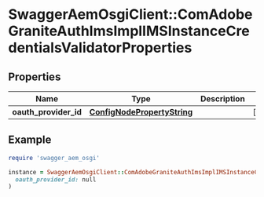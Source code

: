 # SwaggerAemOsgiClient::ComAdobeGraniteAuthImsImplIMSInstanceCredentialsValidatorProperties

## Properties

| Name | Type | Description | Notes |
| ---- | ---- | ----------- | ----- |
| **oauth_provider_id** | [**ConfigNodePropertyString**](ConfigNodePropertyString.md) |  | [optional] |

## Example

```ruby
require 'swagger_aem_osgi'

instance = SwaggerAemOsgiClient::ComAdobeGraniteAuthImsImplIMSInstanceCredentialsValidatorProperties.new(
  oauth_provider_id: null
)
```

